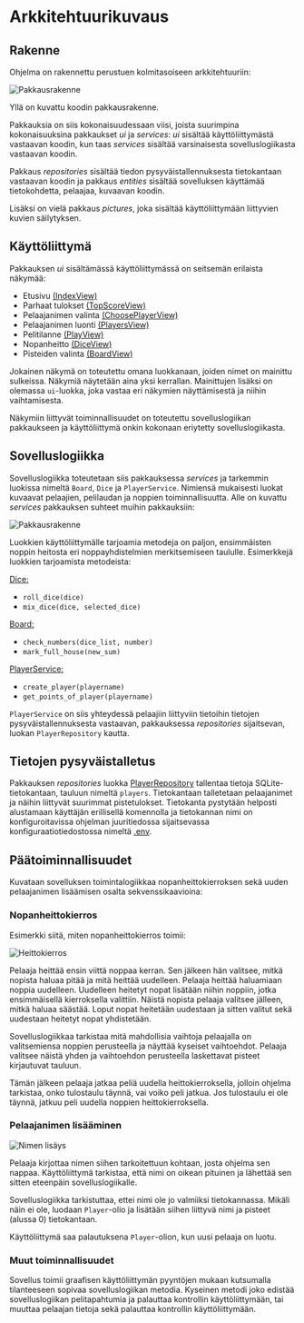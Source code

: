# Arkkitehtuurikuvaus

## Rakenne

Ohjelma on rakennettu perustuen kolmitasoiseen arkkitehtuuriin:

![Pakkausrakenne](./kuvat/pakkauskaavio.png)

Yllä on kuvattu koodin pakkausrakenne.

Pakkauksia on siis kokonaisuudessaan viisi, joista suurimpina kokonaisuuksina pakkaukset _ui_ ja _services_: _ui_ sisältää käyttöliittymästä vastaavan koodin, kun taas _services_  sisältää varsinaisesta sovelluslogiikasta vastaavan koodin. 

Pakkaus _repositories_ sisältää tiedon pysyväistallennuksesta tietokantaan vastaavan koodin ja pakkaus _entities_ sisältää sovelluksen käyttämää tietokohdetta, pelaajaa, kuvaavan koodin.

Lisäksi on vielä pakkaus _pictures_, joka sisältää käyttöliittymään liittyvien kuvien säilytyksen.

## Käyttöliittymä

Pakkauksen _ui_ sisältämässä käyttöliittymässä on seitsemän erilaista näkymää:

- Etusivu [(IndexView)](../src/ui/index_view.py)
- Parhaat tulokset [(TopScoreView)](../src/ui/top_score_view.py)
- Pelaajanimen valinta [(ChoosePlayerView)](../src/ui/choose_player.py)
- Pelaajanimen luonti [(PlayersView)](../src/ui/players_view.py)
- Pelitilanne [(PlayView)](../src/ui/play_view.py)
- Nopanheitto [(DiceView)](../src/ui/dice_view.py)
- Pisteiden valinta [(BoardView)](../src/ui/board_view.py)

Jokainen näkymä on toteutettu omana luokkanaan, joiden nimet on mainittu sulkeissa. Näkymiä näytetään aina yksi kerrallan. Mainittujen lisäksi on olemassa `ui`-luokka, joka vastaa eri näkymien näyttämisestä ja niihin vaihtamisesta. 

Näkymiin liittyvät toiminnallisuudet on toteutettu sovelluslogiikan pakkaukseen ja käyttöliittymä onkin kokonaan eriytetty sovelluslogiikasta.

## Sovelluslogiikka

Sovelluslogiikka toteutetaan siis pakkauksessa _services_ ja tarkemmin luokissa nimeltä `Board`, `Dice` ja `PlayerService`. Nimiensä mukaisesti luokat kuvaavat pelaajien, pelilaudan ja noppien toiminnallisuutta. Alle on kuvattu _services_ pakkauksen suhteet muihin pakkauksiin:

![Pakkausrakenne](./kuvat/arkkitehtuuri_pakkauskaavio.png)

Luokkien käyttöliittymälle tarjoamia metodeja on paljon, ensimmäisten noppin heitosta eri noppayhdistelmien merkitsemiseen taululle. Esimerkkejä luokkien tarjoamista metodeista:

[Dice:](../src/services/dice.py)

- `roll_dice(dice)`
- `mix_dice(dice, selected_dice)`

[Board:](../src/services/board.py)

- `check_numbers(dice_list, number)`
- `mark_full_house(new_sum)`

[PlayerService:](../src/services/player_service.py)

- `create_player(playername)`
- `get_points_of_player(playername)`

`PlayerService` on siis yhteydessä pelaajiin liittyviin tietoihin  tietojen pysyväistallennuksesta vastaavan, pakkauksessa _repositories_ sijaitsevan, luokan `PlayerRepository` kautta.

## Tietojen pysyväistalletus

Pakkauksen _repositories_ luokka [PlayerRepository](../src/repositories/player_repository.py) tallentaa tietoja SQLite-tietokantaan, tauluun nimeltä `players`. Tietokantaan talletetaan pelaajanimet ja näihin liittyvät suurimmat pistetulokset. 
Tietokanta pystytään helposti alustamaan käyttäjän erillisellä komennolla ja tietokannan nimi on konfiguroitavissa ohjelman juuritiedossa sijaitsevassa konfiguraatiotiedostossa nimeltä [.env](https://github.com/johyy/ot-harjoitustyo/blob/master/yatzy-app/.env).

## Päätoiminnallisuudet

Kuvataan sovelluksen toimintalogiikkaa nopanheittokierroksen sekä uuden pelaajanimen lisäämisen osalta sekvenssikaavioina:

### Nopanheittokierros

Esimerkki siitä, miten nopanheittokierros toimii:

![Heittokierros](./kuvat/sekvenssi_nopanheitto.png)

Pelaaja heittää ensin viittä noppaa kerran. Sen jälkeen hän valitsee, mitkä nopista haluaa pitää ja mitä heittää uudelleen. Pelaaja heittää haluamiaan noppia uudelleen. Uudelleen heitetyt nopat lisätään niihin noppiin, jotka ensimmäisellä kierroksella valittiin. 
Näistä nopista pelaaja valitsee jälleen, mitkä haluaa säästää. Loput nopat heitetään uudestaan ja sitten valitut sekä uudestaan heitetyt nopat yhdistetään.

Sovelluslogiikkaa tarkistaa mitä mahdollisia vaihtoja pelaajalla on valitsemiensa noppien perusteella ja näyttää kyseiset vaihtoehdot. Pelaaja valitsee näistä yhden ja vaihtoehdon perusteella laskettavat pisteet kirjautuvat tauluun.

Tämän jälkeen pelaaja jatkaa peliä uudella heittokierroksella, jolloin ohjelma tarkistaa, onko tulostaulu täynnä, vai voiko peli jatkua. Jos tulostaulu ei ole täynnä, jatkuu peli uudella noppien heittokierroksella.

### Pelaajanimen lisääminen

![Nimen lisäys](./kuvat/sekvenssi_nimi.png)

Pelaaja kirjottaa nimen siihen tarkoitettuun kohtaan, josta ohjelma sen nappaa. Käyttöliittymä tarkistaa, että nimi on oikean pituinen ja lähettää sen sitten eteenpäin sovelluslogiikalle. 

Sovelluslogiikka tarkistuttaa, ettei nimi ole jo valmiiksi tietokannassa. Mikäli näin ei ole, luodaan `Player`-olio ja lisätään siihen liittyvä nimi ja pisteet (alussa 0) tietokantaan.

Käyttöliittymä saa palautuksena `Player`-olion, kun uusi pelaaja on luotu.

### Muut toiminnallisuudet

Sovellus toimii graafisen käyttöliittymän pyyntöjen mukaan kutsumalla tilanteeseen sopivaa sovelluslogiikan metodia. Kyseinen metodi joko edistää sovelluslogiikan pelitapahtumia ja palauttaa kontrollin käyttöliittymään, tai muuttaa pelaajan tietoja sekä palauttaa kontrollin käyttöliittymään.
